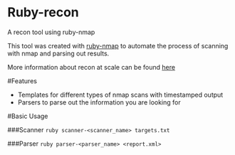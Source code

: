 # Ruby-recon
A recon tool using ruby-nmap

This tool was created with [ruby-nmap](https://github.com/sophsec/ruby-nmap) to automate the process of scanning with nmap and parsing out results.

More information about recon at scale can be found [here](http://sneakerhax.com/recon-at-scale/)

#Features
<ul>
  <li>Templates for different types of nmap scans with timestamped output
  <li>Parsers to parse out the information you are looking for
</ul>

#Basic Usage

###Scanner
`ruby scanner-<scanner_name> targets.txt`

###Parser
`ruby parser-<parser_name> <report.xml>`
